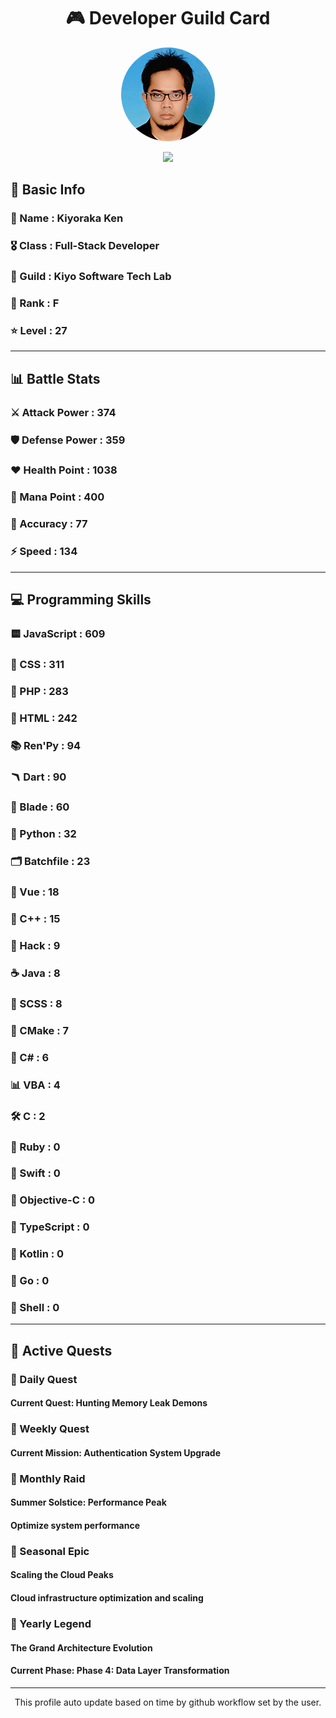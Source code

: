 <div align="center">

# 🎮 Developer Guild Card

<!-- Replace with your profile image -->
<img src="./assets/profile.png" width="150" height="150" style="border-radius: 50%"/>

![](https://komarev.com/ghpvc/?username=Kiyoraka&style=flat)
</div>

##  📌 Basic Info
### 👤 Name : Kiyoraka Ken
### 🎖️ Class : Full-Stack Developer
### 🎪 Guild : Kiyo Software Tech Lab 
### 🔰 Rank : F 
### ⭐ Level : 27

---
## 📊 Battle Stats

### ⚔️ Attack Power  : 374 
### 🛡️ Defense Power : 359 
### ❤️ Health Point  : 1038 
### 🔮 Mana Point    : 400 
### 🎯 Accuracy      : 77 
### ⚡ Speed         : 134

---
## 💻 Programming Skills

### 🟨 JavaScript : 609
### 💅 CSS : 311
### 🐘 PHP : 283
### 📄 HTML : 242
### 📚 Ren'Py : 94
### 🪃 Dart : 90
### 🧷 Blade : 60
### 🐍 Python : 32
### 🗂️ Batchfile : 23
### 📝 Vue : 18
### 🧠 C++ : 15
### 🧬 Hack : 9
### ☕ Java : 8
### 👗 SCSS : 8
### 🧱 CMake : 7
### 🎻 C# : 6
### 📊 VBA : 4
### 🛠️ C : 2
### 🔻 Ruby : 0
### 🦅 Swift : 0
### 🍎 Objective-C : 0
### 📝 TypeScript : 0
### 🎯 Kotlin : 0
### 📝 Go : 0
### 📝 Shell : 0

---
## 📜 Active Quests

### 🌅 Daily Quest

#### Current Quest: Hunting Memory Leak Demons

### 📅 Weekly Quest
#### Current Mission: Authentication System Upgrade

### 🌙 Monthly Raid
#### Summer Solstice: Performance Peak
#### Optimize system performance

### 🌠 Seasonal Epic
#### Scaling the Cloud Peaks
#### Cloud infrastructure optimization and scaling

### 👑 Yearly Legend
#### The Grand Architecture Evolution
#### Current Phase: Phase 4: Data Layer Transformation

---
<div align="center">
  This profile auto update based on time by github workflow set by the user.
</div>